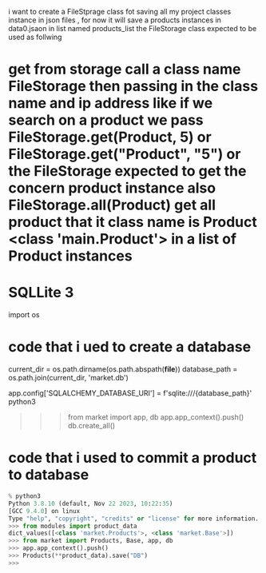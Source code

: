  i want to create a FileStprage class fot saving all my  project classes instance
in  json files , for now it will save a products instances in data0.jsaon in list named
products_list
the FileStorage class expected to be used as follwing

get from storage
call a class name  FileStorage then passing in the class name and ip address
like if we search on a product we pass FileStorage.get(Product, 5)
or FileStorage.get("Product", "5")
or
the FileStorage expected to get  the concern product instance
also FileStorage.all(Product)
get all product that it class name is Product <class '__main__.Product'>
in a list of Product instances
==============================================

# SQLLite 3
import os

# code that i ued to create a  database
current_dir = os.path.dirname(os.path.abspath(__file__))
database_path = os.path.join(current_dir, 'market.db')

app.config['SQLALCHEMY_DATABASE_URI'] = f'sqlite:///{database_path}'
python3
>>> from market import app, db
>>> app.app_context().push()
>>> db.create_all()
# code that  i used to commit a product to database
```py
% python3
Python 3.8.10 (default, Nov 22 2023, 10:22:35)
[GCC 9.4.0] on linux
Type "help", "copyright", "credits" or "license" for more information.
>>> from modules import product_data
dict_values([<class 'market.Products'>, <class 'market.Base'>])
>>> from market import Products, Base, app, db
>>> app.app_context().push()
>>> Products(**product_data).save("DB")
>>>
```
